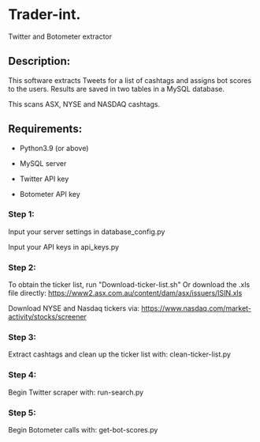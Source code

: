 # Trader-int. 
Twitter and Botometer extractor

## Description:
This software extracts Tweets for a list of cashtags and assigns bot scores to the users. Results are saved in two tables in a MySQL database. 

This scans ASX, NYSE and NASDAQ cashtags.

## Requirements:
- Python3.9 (or above)

- MySQL server

- Twitter API key

- Botometer API key


### Step 1: 
Input your server settings in database_config.py

Input your API keys in api_keys.py

### Step 2:
To obtain the ticker list, run "Download-ticker-list.sh"
Or download the .xls file directly: https://www2.asx.com.au/content/dam/asx/issuers/ISIN.xls

Download NYSE and Nasdaq tickers via:
https://www.nasdaq.com/market-activity/stocks/screener

### Step 3:
Extract cashtags and clean up the ticker list with:
clean-ticker-list.py

### Step 4:
Begin Twitter scraper with:
run-search.py

### Step 5:
Begin Botometer calls with:
get-bot-scores.py
